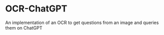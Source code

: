 # OCR-ChatGPT
An implementation of an OCR to get questions from an image and queries them on ChatGPT
